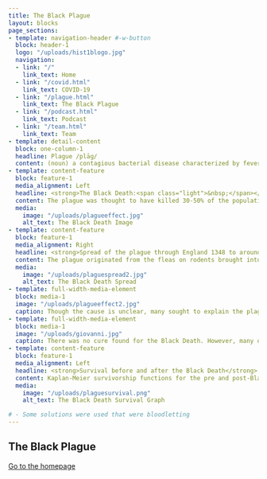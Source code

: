 ```yaml
---
title: The Black Plague
layout: blocks
page_sections:
- template: navigation-header #-w-button
  block: header-1
  logo: "/uploads/hist1blogo.jpg" 
  navigation:
  - link: "/"
    link_text: Home
  - link: "/covid.html" 
    link_text: COVID-19
  - link: "/plague.html"
    link_text: The Black Plague
  - link: "/podcast.html"
    link_text: Podcast
  - link: "/team.html"
    link_text: Team
- template: detail-content
  block: one-column-1
  headline: Plague /plāɡ/
  content: (noun) a contagious bacterial disease characterized by fever and delirium, typically with the formation of buboes (bubonic plague) and sometimes infection of the lungs (pneumonic plague).  
- template: content-feature
  block: feature-1
  media_alignment: Left
  headline: <strong>The Black Death:<span class="light">&nbsp;</span></strong><span class="light"> An infectious disease caused by the Yersinia pestis bacteria</span>
  content: The plague was thought to have killed 30-50% of the population in Europe from about 1347 to 1351. 
  media:
    image: "/uploads/plagueeffect.jpg"
    alt_text: The Black Death Image 
- template: content-feature
  block: feature-1
  media_alignment: Right
  headline: <strong>Spread of the plague through England 1348 to around 1349<span class="light">&nbsp;</span></strong>
  content: The plague originated from the fleas on rodents brought into Italy on ships. It spread from flea bites or from contact with contaiminated fluid and tissue. Cities and highly populated areas became epicenters for the disease. The rich were able to isolate themselves, resulting in most of the deaths being the poor.  
  media:
    image: "/uploads/plaguespread2.jpg"
    alt_text: The Black Death Spread
- template: full-width-media-element
  block: media-1
  image: "/uploads/plagueeffect2.jpg"
  caption: Though the cause is unclear, many sought to explain the plague with different methods. Some blamed the conjunction of the planets, while many religious response explained the plague as the wrath of God. Eventually, many started to accuse Muslims, Jews, and lepers for this misfortune. 
- template: full-width-media-element
  block: media-1
  image: "/uploads/giovanni.jpg"
  caption: There was no cure found for the Black Death. However, many of the rich quarantined themselves or fled to the countryside and survived, like Giovanni Boccaccia (above). 
- template: content-feature
  block: feature-1
  media_alignment: Left
  headline: <strong>Survival before and after the Black Death</strong>
  content: Kaplan-Meier survivorship functions for the pre and post-Black Death population. Though this result may be affected by outside sources, there is a significant increase between the post-Black Death and pre-Black Death survival rates. 
  media:
    image: "/uploads/plaguesurvival.png"
    alt_text: The Black Death Survival Graph 

# - Some solutions were used that were bloodletting 
---
```

## The Black Plague

[Go to the homepage](/ "Back to homepage")
